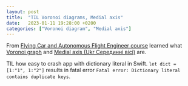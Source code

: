```yaml
---
layout: post
title:  "TIL Voronoi diagrams, Medial axis"
date:   2023-01-11 19:28:00 +0200
categories: ["Voronoi diagram", "Medial axis"]
---
```

From [Flying Car and Autonomous Flight Engineer course](https://www.udacity.com/course/flying-car-nanodegree--nd787) learned what [Voronoi graph](https://en.wikipedia.org/wiki/Voronoi_diagram) and [Medial axis (Ukr Серединні вісі)](https://en.wikipedia.org/wiki/Medial_axis) are.

TIL how easy to crash app with dictionary literal in Swift. `let dict = [1:"1", 1:"2"]` results in fatal error `Fatal error: Dictionary literal contains duplicate keys`.
